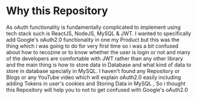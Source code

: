 # Why this Repository
As oAuth functionality is fundamentally complicated to implement using tech stack such is ReactJS, NodeJS, MySQL & JWT. I wanted to specifically add Google's oAuth2.0 functionality in one my Product but this was the thing which i was going to do for very first time so i was a bit confused about how to recozine or to know whether the user is login or not and many of the developers are comfortable with JWT rather than any other library and the main thing is how to store data in Database and what kind of data to store in database specially in MySQL. I haven't found any Repository or Blogs or any YouTube video which will explain oAuth2.0 easily including adding Tokens in user's cookies and Storing Data in MySQL , So i thought this Repository will help you to not to get confused with Google's oAuth2.0 
